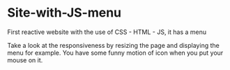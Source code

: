 # Site-with-JS-menu
 First reactive website with the use of CSS - HTML - JS, it has a menu

Take a look at the responsiveness by resizing the page and displaying the menu for example.
You have some funny motion of icon when you put your mouse on it.
